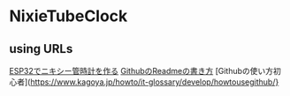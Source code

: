 # NixieTubeClock
## using URLs
[ESP32でニキシー管時計を作る](https://qiita.com/Gen-Gen-0504/items/9f885674f90cadf54797)
[GithubのReadmeの書き方](https://docs.github.com/ja/get-started/writing-on-github/getting-started-with-writing-and-formatting-on-github/basic-writing-and-formatting-syntax)
[Githubの使い方初心者](https://www.kagoya.jp/howto/it-glossary/develop/howtousegithub/}
